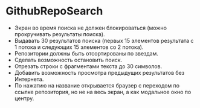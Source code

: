 # GithubRepoSearch
* Экран во время поиска не должен блокироваться (можно прокручивать результаты поиска).
* Выдавать 30 результатов поиска (первых 15 элементов результата с 1 потока и следующих 15 элементов со 2 потока).
* Репозитории должны быть отсортированы по звездам.
* Сделать возможность остановить поиск.
* Отрезать строки с фрагментами текста до 30 символов.
* Добавить возможность просмотра предыдущих результатов без Интернета.
* По нажатию на название открывается браузер с переходом по ссылке
репозитория, но не на весь экран, а как модальное окно по центру.
